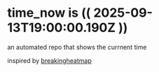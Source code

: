 # time_now is (( 2025-09-13T19:00:00.190Z ))

an automated repo that shows the currnent time

inspired by [breakingheatmap](https://github.com/breakingheatmap/breakingheatmap)